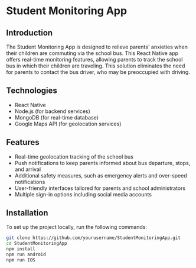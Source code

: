 # Student Monitoring App

## Introduction
The Student Monitoring App is designed to relieve parents' anxieties when their children are commuting via the school bus. This React Native app offers real-time monitoring features, allowing parents to track the school bus in which their children are traveling. This solution eliminates the need for parents to contact the bus driver, who may be preoccupied with driving.

## Technologies
- React Native
- Node.js (for backend services)
- MongoDB (for real-time database)
- Google Maps API (for geolocation services)

## Features
- Real-time geolocation tracking of the school bus
- Push notifications to keep parents informed about bus departure, stops, and arrival
- Additional safety measures, such as emergency alerts and over-speed notifications
- User-friendly interfaces tailored for parents and school administrators
- Multiple sign-in options including social media accounts

## Installation
To set up the project locally, run the following commands:
```bash
git clone https://github.com/yourusername/StudentMonitoringApp.git
cd StudentMonitoringApp
npm install
npm run android
npm run IOS
